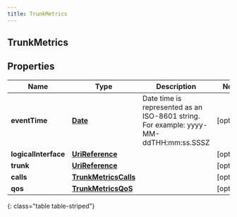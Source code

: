 ```yaml
---
title: TrunkMetrics
---
```

## TrunkMetrics


## Properties

| Name | Type | Description | Notes |
| ------------ | ------------- | ------------- | ------------- |
| **eventTime** | [**Date**](Date.html) | Date time is represented as an ISO-8601 string. For example: yyyy-MM-ddTHH:mm:ss.SSSZ |  [optional] |
| **logicalInterface** | [**UriReference**](UriReference.html) |  |  [optional] |
| **trunk** | [**UriReference**](UriReference.html) |  |  [optional] |
| **calls** | [**TrunkMetricsCalls**](TrunkMetricsCalls.html) |  |  [optional] |
| **qos** | [**TrunkMetricsQoS**](TrunkMetricsQoS.html) |  |  [optional] |
{: class="table table-striped"}



